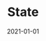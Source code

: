 ---
title: State
description: Brief description of this section
cover: manuel-nageli.jpg
date: 2021-01-01
---